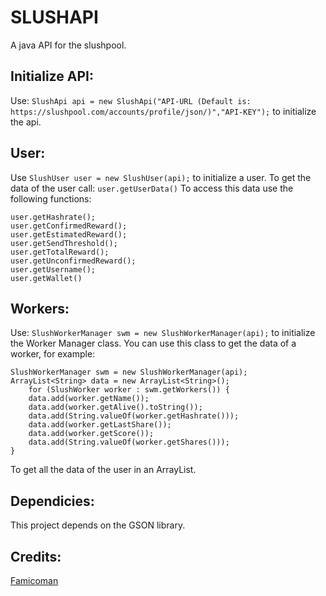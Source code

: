 # SLUSHAPI
A java API for the slushpool. 



## Initialize API: 

Use: `SlushApi api = new SlushApi("API-URL (Default is: https://slushpool.com/accounts/profile/json/)","API-KEY");` to initialize the api.

## User:

Use `SlushUser user = new SlushUser(api);` to initialize a user. To get the data of the user call: `user.getUserData()` To access this data use the following functions:
```
user.getHashrate();
user.getConfirmedReward();
user.getEstimatedReward();
user.getSendThreshold();
user.getTotalReward();
user.getUnconfirmedReward();
user.getUsername();
user.getWallet()
```

## Workers:

Use: `SlushWorkerManager swm = new SlushWorkerManager(api);` to initialize the Worker Manager class. You can use this class to get the data of a worker, for example:
```
SlushWorkerManager swm = new SlushWorkerManager(api);
ArrayList<String> data = new ArrayList<String>();
    for (SlushWorker worker : swm.getWorkers()) {
    data.add(worker.getName());
    data.add(worker.getAlive().toString());
    data.add(String.valueOf(worker.getHashrate()));
    data.add(worker.getLastShare());
    data.add(worker.getScore());
    data.add(String.valueOf(worker.getShares()));
}
```
To get all the data of the user in an ArrayList.

## Dependicies:

This project depends on the GSON library. 

## Credits:

[Famicoman](https://github.com/Famicoman)


